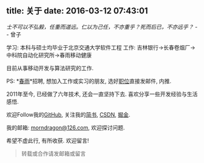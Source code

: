 title: 关于
date: 2016-03-12 07:43:01
---
*士不可以不弘毅，任重而道远。仁以为己任，不亦重乎？死而后已，不亦远乎？* -- 曾子

学习: 本科与硕士均毕业于北京交通大学软件工程
工作: 吉林银行->长春卷烟厂->中科院自动化研究所->春雨移动健康

目前从事移动开发与算法研究的工作.

PS: *[春雨](http://www.chunyuyisheng.com/)*招聘, 想加入工作或实习的朋友, 选好[职位](http://www.lagou.com/gongsi/4510.html)直接发邮件, 内推.

2011年至今, 已经做了六年技术, 还会一直坚持下去. 
喜欢分享一些开发经验与生活感悟.

欢迎Follow我的[GitHub](https://github.com/SpikeKing), 关注我的[简书](http://www.jianshu.com/users/e2b4dd6d3eb4/latest_articles), [CSDN](http://blog.csdn.net/caroline_wendy), [掘金](http://gold.xitu.io/#/user/56de98c2f3609a005442ec58). 

我的邮箱: morndragon@126.com, 欢迎探讨问题.

希望不虚此行, 有所收获. 欢迎留言!

> 转载或合作请发邮箱或留言